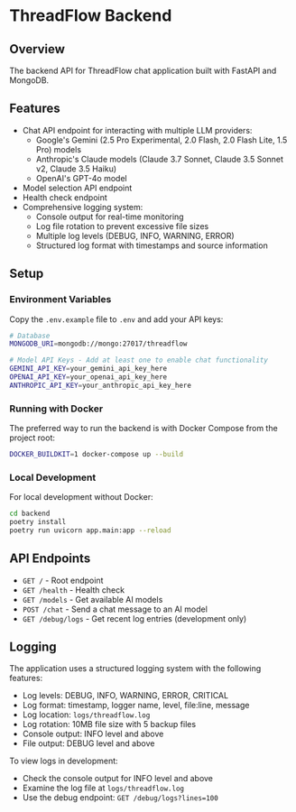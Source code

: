 # ThreadFlow Backend

## Overview
The backend API for ThreadFlow chat application built with FastAPI and MongoDB.

## Features
- Chat API endpoint for interacting with multiple LLM providers:
  - Google's Gemini (2.5 Pro Experimental, 2.0 Flash, 2.0 Flash Lite, 1.5 Pro) models
  - Anthropic's Claude models (Claude 3.7 Sonnet, Claude 3.5 Sonnet v2, Claude 3.5 Haiku)
  - OpenAI's GPT-4o model
- Model selection API endpoint
- Health check endpoint
- Comprehensive logging system:
  - Console output for real-time monitoring
  - Log file rotation to prevent excessive file sizes
  - Multiple log levels (DEBUG, INFO, WARNING, ERROR)
  - Structured log format with timestamps and source information

## Setup

### Environment Variables
Copy the `.env.example` file to `.env` and add your API keys:
```bash
# Database
MONGODB_URI=mongodb://mongo:27017/threadflow

# Model API Keys - Add at least one to enable chat functionality
GEMINI_API_KEY=your_gemini_api_key_here
OPENAI_API_KEY=your_openai_api_key_here
ANTHROPIC_API_KEY=your_anthropic_api_key_here
```

### Running with Docker
The preferred way to run the backend is with Docker Compose from the project root:
```bash
DOCKER_BUILDKIT=1 docker-compose up --build
```

### Local Development
For local development without Docker:
```bash
cd backend
poetry install
poetry run uvicorn app.main:app --reload
```

## API Endpoints

- `GET /` - Root endpoint
- `GET /health` - Health check
- `GET /models` - Get available AI models
- `POST /chat` - Send a chat message to an AI model
- `GET /debug/logs` - Get recent log entries (development only)

## Logging

The application uses a structured logging system with the following features:

- Log levels: DEBUG, INFO, WARNING, ERROR, CRITICAL
- Log format: timestamp, logger name, level, file:line, message
- Log location: `logs/threadflow.log`
- Log rotation: 10MB file size with 5 backup files
- Console output: INFO level and above
- File output: DEBUG level and above

To view logs in development:
- Check the console output for INFO level and above
- Examine the log file at `logs/threadflow.log`
- Use the debug endpoint: `GET /debug/logs?lines=100`
